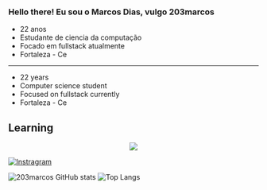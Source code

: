 

### Hello there! Eu sou o Marcos Dias, vulgo 203marcos

- 22 anos
- Estudante de ciencia da computação
- Focado em fullstack atualmente
- Fortaleza - Ce


---------------------------------------------------------------------------------------------------------------------------------------------------------------------------------------------------------------------------------------------------------------------------------
- 22 years
- Computer science student
- Focused on fullstack currently
- Fortaleza - Ce


## Learning

<p align="center">
  <a href="https://skillicons.dev">
    <img src="https://skillicons.dev/icons?i=java,js,git,css,html,linux" />
  </a>
</p>




[![Instragram](https://img.shields.io/badge/Instagram-000?style=for-the-badge&logo=instagram&logoColor=white)](https://www.instagram.com/goldmetaboy/)

![203marcos GitHub stats](https://github-readme-stats.vercel.app/api?username=203marcos&show_icons=true&theme=white)
![Top Langs](https://github-readme-stats.vercel.app/api/top-langs/?username=203marcos&layout=compact)











